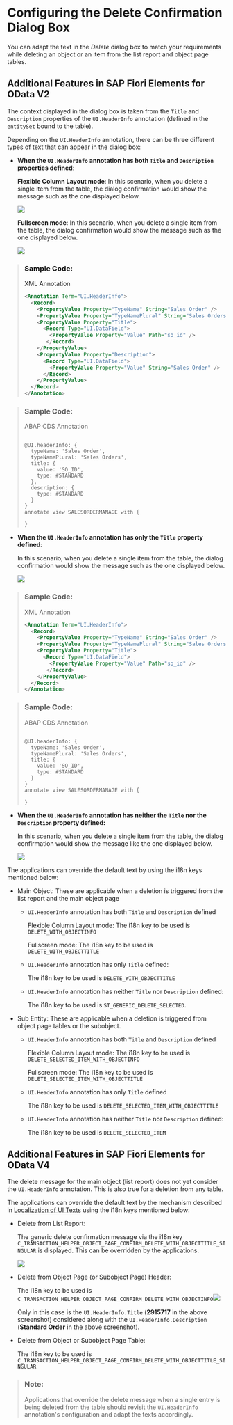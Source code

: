 <!-- loio84e4f8967bf643c9b81d4d84cefdf367 -->

# Configuring the Delete Confirmation Dialog Box

You can adapt the text in the *Delete* dialog box to match your requirements while deleting an object or an item from the list report and object page tables.



<a name="loio84e4f8967bf643c9b81d4d84cefdf367__section_jls_dyr_cnb"/>

## Additional Features in SAP Fiori Elements for OData V2

The context displayed in the dialog box is taken from the `Title` and `Description` properties of the `UI.HeaderInfo` annotation \(defined in the `entitySet` bound to the table\).

Depending on the `UI.HeaderInfo` annotation, there can be three different types of text that can appear in the dialog box:

-   **When the `UI.HeaderInfo` annotation has both `Title` and `Description` properties defined**:

    **Flexible Column Layout mode**: In this scenario, when you delete a single item from the table, the dialog confirmation would show the message such as the one displayed below.

    ![](images/Delete_Dialog_1_4e21c19.png)

    **Fullscreen mode**: In this scenario, when you delete a single item from the table, the dialog confirmation would show the message such as the one displayed below.

    ![](images/Delete_Dialog_1b_ad1d3f4.png)


> ### Sample Code:  
> XML Annotation
> 
> ```xml
> <Annotation Term="UI.HeaderInfo"> 
>   <Record> 
>     <PropertyValue Property="TypeName" String="Sales Order" /> 
>     <PropertyValue Property="TypeNamePlural" String="Sales Orders" /> 
>     <PropertyValue Property="Title"> 
>       <Record Type="UI.DataField"> 
>         <PropertyValue Property="Value" Path="so_id" /> 
>        </Record> 
>     </PropertyValue> 
>     <PropertyValue Property="Description"> 
>       <Record Type="UI.DataField"> 
>         <PropertyValue Property="Value" String="Sales Order" /> 
>       </Record>   
>     </PropertyValue> 
>   </Record> 
> </Annotation>
> 
> ```

> ### Sample Code:  
> ABAP CDS Annotation
> 
> ```
> 
> @UI.headerInfo: {
>   typeName: 'Sales Order',
>   typeNamePlural: 'Sales Orders',
>   title: {
>     value: 'SO_ID',
>     type: #STANDARD
>   },
>   description: {
>     type: #STANDARD
>   }
> }
> annotate view SALESORDERMANAGE with {
> 
> }
> 
> ```

-   **When the `UI.HeaderInfo` annotation has only the `Title` property defined**:

    In this scenario, when you delete a single item from the table, the dialog confirmation would show the message such as the one displayed below.

    ![](images/Delete_Dialog_2_f898032.png)


> ### Sample Code:  
> XML Annotation
> 
> ```xml
> <Annotation Term="UI.HeaderInfo"> 
>   <Record> 
>     <PropertyValue Property="TypeName" String="Sales Order" /> 
>     <PropertyValue Property="TypeNamePlural" String="Sales Orders" /> 
>     <PropertyValue Property="Title"> 
>       <Record Type="UI.DataField"> 
>         <PropertyValue Property="Value" Path="so_id" /> 
>        </Record> 
>     </PropertyValue> 
>   </Record> 
> </Annotation>
> 
> ```

> ### Sample Code:  
> ABAP CDS Annotation
> 
> ```
> 
> @UI.headerInfo: {
>   typeName: 'Sales Order',
>   typeNamePlural: 'Sales Orders',
>   title: {
>     value: 'SO_ID',
>     type: #STANDARD
>   }
> }
> annotate view SALESORDERMANAGE with {
> 
> }
> ```

-   **When the `UI.HeaderInfo` annotation has neither the `Title` nor the `Description` property defined:**

    In this scenario, when you delete a single item from the table, the dialog confirmation would show the message like the one displayed below.

    ![](images/Delete_Dialog_3_c55b1e8.png)


The applications can override the default text by using the i18n keys mentioned below:

-   Main Object: These are applicable when a deletion is triggered from the list report and the main object page

    -   `UI.HeaderInfo` annotation has both `Title` and `Description` defined

        Flexible Column Layout mode: The i18n key to be used is `DELETE_WITH_OBJECTINFO`

        Fullscreen mode: The i18n key to be used is `DELETE_WITH_OBJECTTITLE`

    -   `UI.HeaderInfo` annotation has only `Title` defined:

        The i18n key to be used is `DELETE_WITH_OBJECTTITLE`

    -   `UI.HeaderInfo` annotation has neither `Title` nor `Description` defined:

        The i18n key to be used is `ST_GENERIC_DELETE_SELECTED`.


-   Sub Entity: These are applicable when a deletion is triggered from object page tables or the subobject.

    -   `UI.HeaderInfo` annotation has both `Title` and `Description` defined

        Flexible Column Layout mode: The i18n key to be used is `DELETE_SELECTED_ITEM_WITH_OBJECTINFO`

        Fullscreen mode: The i18n key to be used is `DELETE_SELECTED_ITEM_WITH_OBJECTTITLE`

    -   `UI.HeaderInfo` annotation has only `Title` defined

        The i18n key to be used is `DELETE_SELECTED_ITEM_WITH_OBJECTTITLE`

    -   `UI.HeaderInfo` annotation has neither `Title` nor `Description` defined:

        The i18n key to be used is `DELETE_SELECTED_ITEM`





<a name="loio84e4f8967bf643c9b81d4d84cefdf367__section_uql_5yr_cnb"/>

## Additional Features in SAP Fiori Elements for OData V4

The delete message for the main object \(list report\) does not yet consider the `UI.HeaderInfo` annotation. This is also true for a deletion from any table.

The applications can override the default text by the mechanism described in [Localization of UI Texts](localization-of-ui-texts-b8cb649.md) using the i18n keys mentioned below:

-   Delete from List Report:

    The generic delete confirmation message via the i18n key `C_TRANSACTION_HELPER_OBJECT_PAGE_CONFIRM_DELETE_WITH_OBJECTTITLE_SINGULAR` is displayed. This can be overridden by the applications.

    ![](images/Message_for_Delet_in_List_Report_f70fafe.png)

-   Delete from Object Page \(or Subobject Page\) Header:

    The i18n key to be used is `C_TRANSACTION_HELPER_OBJECT_PAGE_CONFIRM_DELETE_WITH_OBJECTINFO`![](images/Message_for_Delete_from_Object_Page_Header_e7bb20c.png)

    Only in this case is the `UI.HeaderInfo.Title` \(**2915717** in the above screenshot\) considered along with the `UI.HeaderInfo.Description` \(**Standard Order** in the above screenshot\).

-   Delete from Object or Subobject Page Table:

    The i18n key to be used is `C_TRANSACTION_HELPER_OBJECT_PAGE_CONFIRM_DELETE_WITH_OBJECTTITLE_SINGULAR`


> ### Note:  
> Applications that override the delete message when a single entry is being deleted from the table should revisit the `UI.HeaderInfo` annotation's configuration and adapt the texts accordingly.

